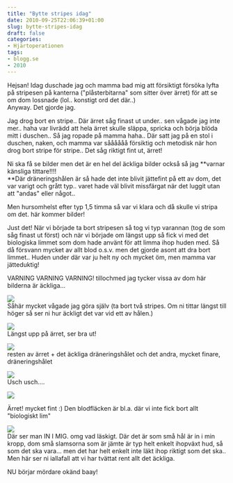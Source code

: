 ```yaml
---
title: "Bytte stripes idag"
date: 2010-09-25T22:06:39+01:00
slug: bytte-stripes-idag
draft: false
categories:
- Hjärtoperationen
tags:
- blogg.se
- 2010
---
```

Hejsan! Idag duschade jag och mamma bad mig att försiktigt försöka lyfta på stripesen på kanterna ("plåsterbitarna" som sitter över ärret) för att se om dom lossnade (lol.. konstigt ord det där..)  
Anyway. Det gjorde jag.  
  
Jag drog bort en stripe.. Där ärret såg finast ut under.. sen vågade jag inte mer.. haha var livrädd att hela ärret skulle släppa, spricka och börja blöda mitt i duschen.. Så jag ropade på mamma haha.. Där satt jag på en stol i duschen, naken, och mamma var såååååå försiktig och metodisk när hon drog bort stripe för stripe.. Det såg riktigt fint ut, ärret!  
  
Ni ska få se bilder men det är en hel del äckliga bilder också så jag **varnar känsliga tittare!!!!  
**Där dräneringshålen är så hade det inte blivit jättefint på ett av dom, det var varigt och grått typ.. varet hade väl blivit missfärgat när det luggit utan att "andas" eller något..  
  
Men hursomhelst efter typ 1,5 timma så var vi klara och då skulle vi stripa om det. här kommer bilder!  
  
Just det! När vi började ta bort stripesen så tog vi typ varannan (tog de som såg finast ut först) och när vi började om längst upp så fick vi med det biologiska limmet som dom hade använt för att limma ihop huden med. Så då försvann mycket av allt blod o.s.v. men det gjorde asont att dra bort limmet.. Huden under där var ju helt ny och mycket öm, men mamma var jätteduktig!  
  
  
  
  
VARNING VARNING VARNING! tillochmed jag tycker vissa av dom här bilderna är äckliga...  
  
  
![](/assets/images/blogg.se/dsc09136_109181479.jpg)  
Såhär mycket vågade jag göra själv (ta bort två stripes. Om ni tittar längst till höger så ser ni hur äckligt det var vid ett av hålen.)  
  
  
![](/assets/images/blogg.se/dsc09148_109181617.jpg)  
Längst upp på ärret, ser bra ut!  
  
  
  
![](/assets/images/blogg.se/dsc09149_109181720.jpg)  
resten av ärret + det äckliga dräneringshålet och det andra, mycket finare, dräneringshålet  
  
  
![](/assets/images/blogg.se/dsc09150_109181869.jpg)  
Usch usch....  
  
  
![](/assets/images/blogg.se/dsc09151_109182013.jpg)  
  
Ärret! mycket fint :) Den blodfläcken är bl.a. där vi inte fick bort allt "biologiskt lim"  
  
  
  
![](/assets/images/blogg.se/dsc09157_109182413.jpg)  
Där ser man IN I MIG. omg vad läskigt. Där det är som små hål är in i min kropp, dom små slamsorna som är jämte är typ helt enkelt ihopväxt hud, så som det ska vara... men det har helt enkelt inte läkt ihop riktigt som det ska.. Men här ser ni iallafall att vi har tvättat rent allt det äckliga.  
  
  
  
NU börjar mördare okänd baay!